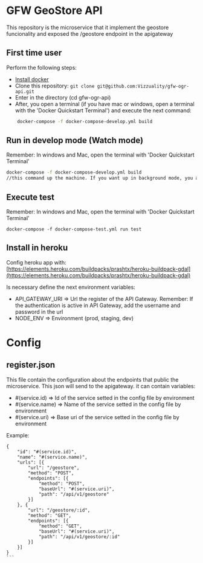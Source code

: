 # GFW GeoStore API
This repository is the microservice that it implement the geostore funcionality and exposed the /geostore endpoint in the apigateway

## First time user
Perform the following steps:
* [Install docker](https://docs.docker.com/engine/installation/)
* Clone this repository: ```git clone git@github.com:Vizzuality/gfw-ogr-api.git```
* Enter in the directory (cd gfw-ogr-api)
* After, you open a terminal (if you have mac or windows, open a terminal with the 'Docker Quickstart Terminal') and execute the next command:

```bash
    docker-compose -f docker-compose-develop.yml build

```

## Run in develop mode (Watch mode)
Remember: In windows and Mac, open the terminal with 'Docker Quickstart Terminal'

```bash
docker-compose -f docker-compose-develop.yml build
//this command up the machine. If you want up in background mode, you add the -d option
```


## Execute test
Remember: In windows and Mac, open the terminal with 'Docker Quickstart Terminal'
```
docker-compose -f docker-compose-test.yml run test
```

## Install in heroku

Config heroku app with: [https://elements.heroku.com/buildpacks/prashtx/heroku-buildpack-gdal](https://elements.heroku.com/buildpacks/prashtx/heroku-buildpack-gdal)

Is necessary define the next environment variables:
* API_GATEWAY_URI => Url the register of the API Gateway. Remember: If the authentication is active in API Gateway, add the username and password in the url
* NODE_ENV => Environment (prod, staging, dev)


# Config

## register.json
This file contain the configuration about the endpoints that public the microservice. This json will send to the apigateway. it can contain variables:
* #(service.id) => Id of the service setted in the config file by environment
* #(service.name) => Name of the service setted in the config file by environment
* #(service.uri) => Base uri of the service setted in the config file by environment

Example:
````
{
    "id": "#(service.id)",
    "name": "#(service.name)",
    "urls": [{
        "url": "/geostore",
        "method": "POST",
        "endpoints": [{
            "method": "POST",
            "baseUrl": "#(service.uri)",
            "path": "/api/v1/geostore"
        }]
    }, {
        "url": "/geostore/:id",
        "method": "GET",
        "endpoints": [{
            "method": "GET",
            "baseUrl": "#(service.uri)",
            "path": "/api/v1/geostore/:id"
        }]
    }]
}
```

